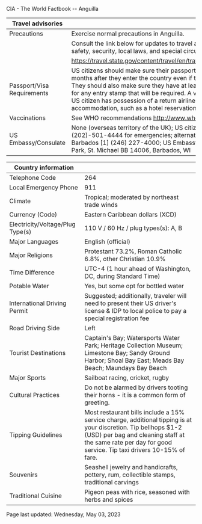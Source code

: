 CIA - The World Factbook -- Anguilla

| Travel advisories | |
| --- | --- |
| Precautions | Exercise normal precautions in Anguilla. |
| | Consult the link below for updates to travel advisories and statements on safety, security, local laws, and special circumstances in this country. |
| | <https://travel.state.gov/content/travel/en/traveladvisories/traveladvisories.html> |
| Passport/Visa Requirements | US citizens should make sure their passport will not expire for at least 6 months after they enter the country even if they do not intend to stay that long. They should also make sure they have at least 1 blank page in their passport for any entry stamp that will be required. A visa is not required as long as the US citizen has possession of a return airline ticket and confirmation of an accommodation, such as a hotel reservation. |
| Vaccinations | See WHO recommendations  <http://www.who.int/> |
| US Embassy/Consulate | None (overseas territory of the UK); US citizens may call US Dept of State (202)-501-4444 for emergencies; alternate contact is the US Embassy in Barbados [1] (246) 227-4000; US Embassy in Bridgetown, Wildey Business Park, St. Michael BB 14006, Barbados, WI |

| Country information |  |
| --- | --- |
| Telephone Code | 264 |
| Local Emergency Phone | 911 |
| Climate | Tropical; moderated by northeast trade winds |
| Currency (Code) | Eastern Caribbean dollars (XCD) |
| Electricity/Voltage/Plug Type(s) | 110 V / 60 Hz / plug types(s): A, B |
| Major Languages | English (official) |
| Major Religions | Protestant 73.2%, Roman Catholic 6.8%, other Christian 10.9% |
| Time Difference | UTC-4 (1 hour ahead of Washington, DC, during Standard Time) |
| Potable Water | Yes, but some opt for bottled water |
| International Driving Permit | Suggested; additionally, traveler will need to present their US driver's license & IDP to local police to pay a special registration fee |
| Road Driving Side | Left |
| Tourist Destinations | Captain's Bay; Watersports Water Park; Heritage Collection Museum; Limestone Bay; Sandy Ground Harbor; Shoal Bay East; Meads Bay Beach; Maundays Bay Beach |
| Major Sports | Sailboat racing, cricket, rugby |
| Cultural Practices | Do not be alarmed by drivers tooting their horns - it is a common form of greeting. |
| Tipping Guidelines | Most restaurant bills include a 15% service charge, additional tipping is at your discretion. Tip bellhops $1-2 (USD) per bag and cleaning staff at the same rate per day for good service. Tip taxi drivers 10-15% of fare. |
| Souvenirs | Seashell jewelry and handicrafts, pottery, rum, collectible stamps, traditional carvings |
| Traditional Cuisine | Pigeon peas with rice, seasoned with herbs and spices |

Page last updated: Wednesday, May 03, 2023
